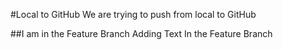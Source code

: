 #Local to GitHub
We are trying to push from local to GitHub

##I am in the Feature Branch
Adding Text In the Feature Branch
